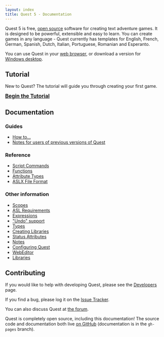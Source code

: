 ```yaml
---
layout: index
title: Quest 5 - Documentation
---
```


Quest 5 is free, [open source](open_source.html) software for creating text adventure games. It is designed to be powerful, extensible and easy to learn. You can create games in any language - Quest currently has templates for English, French, German, Spanish, Dutch, Italian, Portuguese, Romanian and Esperanto.

You can use Quest in your [web browser](http://textadventures.co.uk/create), or download a version for [Windows desktop](http://textadventures.co.uk/quest/desktop).

Tutorial
--------

New to Quest? The tutorial will guide you through creating your first game.

<span style="font-size:120%">**[Begin the Tutorial](tutorial/)**</span>

Documentation
-------------

### Guides

-   [How to...](how_to.html)
-   [Notes for users of previous versions of Quest](upgrade_notes.html)

### Reference

-   [Script Commands](scripts/)
-   [Functions](functions/)
-   [Attribute Types](attribute_types.html)
-   [ASLX File Format](aslx_elements.html)

### Other information

-   [Scopes](scopes.html)
-   [ASL Requirements](asl_requirements.html)
-   [Expressions](expressions.html)
-   ["Undo" support](undo_support.html)
-   [Types](types.html)
-   [Creating Libraries](creating_libraries.html)
-   [Status Attributes](status_attributes.html)
-   [Notes](notes.html)
-   [Configuring Quest](configuring_quest.html)
-   [WebEditor](webeditor.html)
-   [Libraries](libraries.html)

Contributing
------------

If you would like to help with developing Quest, please see the [Developers](developers.html) page.

If you find a bug, please log it on the [Issue Tracker](https://github.com/textadventures/quest/issues).

You can also discuss Quest at [the forum](http://forum.textadventures.co.uk/viewforum.php?f=10).

Quest is completely open source, including this documentation! The source code and documentation both live [on GitHub](https://github.com/textadventures/quest) (documentation is in the `gh-pages` branch).